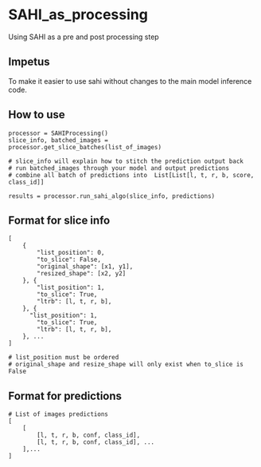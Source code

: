 # SAHI_as_processing
Using SAHI as a pre and post processing step

## Impetus
To make it easier to use sahi without changes to the main model inference code.

## How to use

```
processor = SAHIProcessing()
slice_info, batched_images = processor.get_slice_batches(list_of_images)

# slice_info will explain how to stitch the prediction output back
# run batched_images through your model and output predictions
# combine all batch of predictions into  List[List[l, t, r, b, score, class_id]]

results = processor.run_sahi_algo(slice_info, predictions)

```

## Format for slice info
```
[
    {
        "list_position": 0,
        "to_slice": False,
        "original_shape": [x1, y1],
        "resized_shape": [x2, y2]
    }, {
        "list_position": 1,
        "to_slice": True,
        "ltrb": [l, t, r, b],
    }, {
      "list_position": 1,
        "to_slice": True,
        "ltrb": [l, t, r, b],  
    }, ...
]

# list_position must be ordered
# original_shape and resize_shape will only exist when to_slice is False

```

## Format for predictions
```
# List of images predictions
[
    [ 
        [l, t, r, b, conf, class_id],
        [l, t, r, b, conf, class_id], ...
    ],...
]
```
